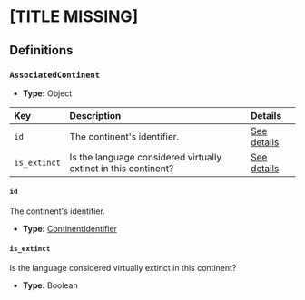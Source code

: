 # [TITLE MISSING]

## Definitions

### <a name="AssociatedContinent"></a> `AssociatedContinent`

- **Type:** Object

Key | Description | Details
:-- | :-- | :--
`id` | The continent's identifier. | <a href="#AssociatedContinent/id">See details</a>
`is_extinct` | Is the language considered virtually extinct in this continent? | <a href="#AssociatedContinent/is_extinct">See details</a>

#### <a name="AssociatedContinent/id"></a> `id`

The continent's identifier.

- **Type:** <a href="../../_Identifier.md#ContinentIdentifier">ContinentIdentifier</a>

#### <a name="AssociatedContinent/is_extinct"></a> `is_extinct`

Is the language considered virtually extinct in this continent?

- **Type:** Boolean
